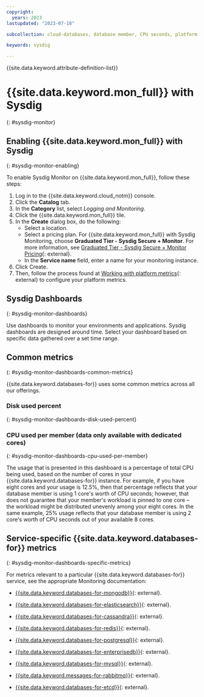 ```yaml
---
copyright:
  years: 2023
lastupdated: "2023-07-18"

subcollection: cloud-databases, database member, CPU seconds, platform metrics

keywords: sysdig

---
```


{{site.data.keyword.attribute-definition-list}}

# {{site.data.keyword.mon_full}} with Sysdig
{: #sysdig-monitor}

## Enabling {{site.data.keyword.mon_full}} with Sysdig
{: #sysdig-monitor-enabling}

To enable Sysdig Monitor on {{site.data.keyword.mon_full}}, follow these steps: 

1. Log in to the {{site.data.keyword.cloud_notm}} console.
1. Click the **Catalog** tab.
1. In the **Category** list, select *Logging and Monitoring*.
1. Click the {{site.data.keyword.mon_full}} tile.
1. In the **Create** dialog box, do the following:
   - Select a location.
   - Select a pricing plan. For {{site.data.keyword.mon_full}} with Sysdig Monitoring, choose **Graduated Tier - Sysdig Secure + Monitor**. For more information, see [Graduated Tier - Sysdig Secure + Monitor Pricing](/docs/monitoring?topic=monitoring-pricing_plans#graduated_secure){: external}.
   - In the **Service name** field, enter a name for your monitoring instance.
1. Click Create.
1. Then, follow the process found at [Working with platform metrics](/docs/monitoring?topic=monitoring-platform_metrics_working){: external} to configure your platform metrics.

## Sysdig Dashboards
{: #sysdig-monitor-dashboards}

Use dashboards to monitor your environments and applications. Sysdig dashboards are designed around time. Select your dashboard based on specific data gathered over a set time range.

## Common metrics
{: #sysdig-monitor-dashboards-common-metrics}

{{site.data.keyword.databases-for}} uses some common metrics across all our offerings.

### Disk used percent
{: #sysdig-monitor-dashboards-disk-used-percent}

### CPU used per member (data only available with dedicated cores)
{: #sysdig-monitor-dashboards-cpu-used-per-member}

The usage that is presented in this dashboard is a percentage of total CPU being used, based on the number of cores in your {{site.data.keyword.databases-for}} instance. For example, if you have eight cores and your usage is 12.5%, then that percentage reflects that your database member is using 1 core's worth of CPU seconds; however, that does not guarantee that your member's workload is pinned to one core – the workload might be distributed unevenly among your eight cores. In the same example, 25% usage reflects that your database member is using 2 core's worth of CPU seconds out of your available 8 cores.

## Service-specific {{site.data.keyword.databases-for}} metrics
{: #sysdig-monitor-dashboards-specific-metrics}

For metrics relevant to a particular {{site.data.keyword.databases-for}} service, see the appropriate Monitoring documentation:

- [{{site.data.keyword.databases-for-mongodb}}](/docs/databases-for-mongodb?topic=databases-for-mongodb-monitoring){: external}.

- [{{site.data.keyword.databases-for-elasticsearch}}](/docs/databases-for-elasticsearch?topic=databases-for-elasticsearch-monitoring){: external}. 

- [{{site.data.keyword.databases-for-cassandra}}](/docs/databases-for-cassandra?topic=databases-for-cassandra-monitoring){: external}.

- [{{site.data.keyword.databases-for-redis}}](/docs/databases-for-redis?topic=databases-for-redis-monitoring){: external}.

- [{{site.data.keyword.databases-for-postgresql}}](/docs/databases-for-postgresql?topic=databases-for-postgresql-monitoring){: external}.

- [{{site.data.keyword.databases-for-enterprisedb}}](/docs/databases-for-enterprisedb?topic=databases-for-enterprisedb-monitoring){: external}.

- [{{site.data.keyword.databases-for-mysql}}](/docs/databases-for-mysql?topic=databases-for-mysql-monitoring){: external}.

- [{{site.data.keyword.messages-for-rabbitmq}}](/docs/messages-for-rabbitmq?topic=messages-for-rabbitmq-monitoring){: external}.

- [{{site.data.keyword.databases-for-etcd}}](/docs/databases-for-etcd?topic=databases-for-etcd-monitoring){: external}.
